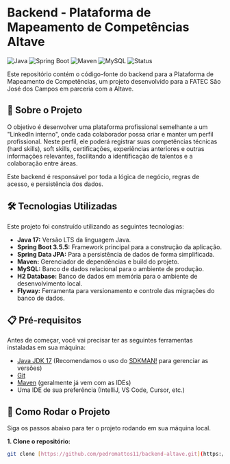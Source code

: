 # Backend - Plataforma de Mapeamento de Competências Altave

![Java](https://img.shields.io/badge/Java-17-blue?logo=java&logoColor=white)
![Spring Boot](https://img.shields.io/badge/Spring_Boot-3.5.5-brightgreen?logo=spring&logoColor=white)
![Maven](https://img.shields.io/badge/Maven-4.0.0-red?logo=apache-maven&logoColor=white)
![MySQL](https://img.shields.io/badge/MySQL-8.0-blue?logo=mysql&logoColor=white)
![Status](https://img.shields.io/badge/status-Em_Desenvolvimento-yellow)

Este repositório contém o código-fonte do backend para a Plataforma de Mapeamento de Competências, um projeto desenvolvido para a FATEC São José dos Campos em parceria com a Altave.

## 🎯 Sobre o Projeto

O objetivo é desenvolver uma plataforma profissional semelhante a um "LinkedIn interno", onde cada colaborador possa criar e manter um perfil profissional. Neste perfil, ele poderá registrar suas competências técnicas (hard skills), soft skills, certificações, experiências anteriores e outras informações relevantes, facilitando a identificação de talentos e a colaboração entre áreas.

Este backend é responsável por toda a lógica de negócio, regras de acesso, e persistência dos dados.

## 🛠️ Tecnologias Utilizadas

Este projeto foi construído utilizando as seguintes tecnologias:

* **Java 17:** Versão LTS da linguagem Java.
* **Spring Boot 3.5.5:** Framework principal para a construção da aplicação.
* **Spring Data JPA:** Para a persistência de dados de forma simplificada.
* **Maven:** Gerenciador de dependências e build do projeto.
* **MySQL:** Banco de dados relacional para o ambiente de produção.
* **H2 Database:** Banco de dados em memória para o ambiente de desenvolvimento local.
* **Flyway:** Ferramenta para versionamento e controle das migrações do banco de dados.

## 📋 Pré-requisitos

Antes de começar, você vai precisar ter as seguintes ferramentas instaladas em sua máquina:

* [Java JDK 17](https://adoptium.net/pt-BR/temurin/releases/?version=17) (Recomendamos o uso do [SDKMAN!](https://sdkman.io/) para gerenciar as versões)
* [Git](https://git-scm.com/)
* [Maven](https://maven.apache.org/) (geralmente já vem com as IDEs)
* Uma IDE de sua preferência (IntelliJ, VS Code, Cursor, etc.)

## 🚀 Como Rodar o Projeto

Siga os passos abaixo para ter o projeto rodando em sua máquina local.

**1. Clone o repositório:**
```bash
git clone [https://github.com/pedromattos11/backend-altave.git](https://github.com/pedromattos11/backend-altave.git)
